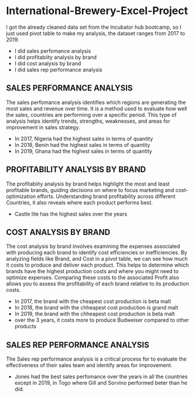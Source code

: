 # International-Brewery-Excel-Project
  I got the already cleaned data set from the Incubator hub bootcamp, so I just used pivot table to make my analysis, the dataset ranges from 2017 to 2019.
  - I did sales perfomance analysis
  - I did profitabiity analysis by brand
  - I did cost analysis by brand
  - I did sales rep performance analysis


## SALES PERFORMANCE ANALYSIS
The sales perfomance analysis identifies which regions are generating the most sales and revenue over time.
It is a method used to evaluate how well the sales, countries are performing over a specific period. 
This type of analysis helps identify trends, strengths, weaknesses, and areas for improvement in sales strategy.

- In 2017, Nigeria had the highest sales in terms of quantity
- In 2018, Benin had the highest sales in terms of quantity
- In 2019, Ghana had the highest sales in terms of quantity


## PROFITABILITY ANALYSIS BY BRAND
The profitabiity analysis by brand helps highlight the most and least profitable brands, guiding decisions on where to focus marketing and cost-optimization efforts. 
Understanding brand profitability across different Countries, it also reveals where each product performs best.

- Castle lite has the highest sales over the years

## COST ANALYSIS BY BRAND
The cost analysis by brand involves examining the expenses associated with producing each brand to identify cost efficiencies or inefficiencies.
By analyzing fields like Brand, and Cost in a pivot table, we can see how much it costs to produce and deliver each product. 
This helps to determine which brands have the highest production costs and where you might need to optimize expenses. 
Comparing these costs to the associated Profit also allows you to assess the profitability of each brand relative to its production costs.

- In 2017, the brand with the cheapest cost production is beta malt
- In 2018, the brand with the chheapest cost production is grand malt
- In 2019, the brand with the chheapest cost production is beta malt
- over the 3 years, it costs more to produce Budweiser compared to other products

## SALES REP PERFORMANCE ANALYSIS
The Sales rep performance analysis is a critical process for to evaluate the effectiveness of their sales team and identify areas for improvement.
- Jones had the best sales perfomance over the years in all the countries except in 2019, in Togo where Gill and Sorvino performed beter than he did.






